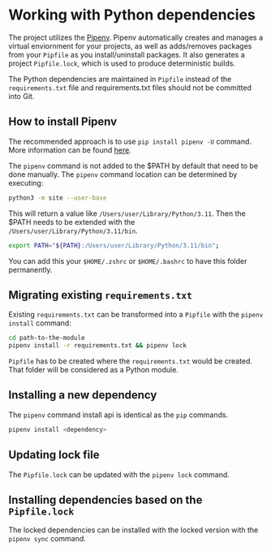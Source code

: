 # Working with Python dependencies

The project utilizes the [Pipenv](https://pipenv.pypa.io/en/latest/). Pipenv automatically creates and manages a virtual enviornment for your projects, as well as adds/removes packages from your `Pipfile` as you install/uninstall packages. It also generates a project `Pipfile.lock`, which is used to produce deterministic builds.

The Python dependencies are maintained in `Pipfile` instead of the `requirements.txt` file and requirements.txt files should not be committed into Git.

## How to install Pipenv

The recommended approach is to use `pip install pipenv -U` command. More information can be found [here](https://pipenv.pypa.io/en/latest/installation/#installing-pipenv).

The `pipenv` command is not added to the $PATH by default that need to be done manually. The `pipenv` command location can be determined by executing:

```bash
python3 -m site --user-base
```

This will return a value like `/Users/user/Library/Python/3.11`. Then the $PATH needs to be extended with the `/Users/user/Library/Python/3.11/bin`.

```bash
export PATH="${PATH}:/Users/user/Library/Python/3.11/bin";
```

You can add this your `$HOME/.zshrc` or `$HOME/.bashrc` to have this folder permanently.

## Migrating existing `requirements.txt`

Existing `requirements.txt` can be transformed into a `Pipfile` with the `pipenv install` command:

```bash
cd path-to-the-module
pipenv install -r requirements.txt && pipenv lock
```

`Pipfile` has to be created where the `requirements.txt` would be created. That folder will be considered as a Python module.

## Installing a new dependency

The `pipenv` command install api is identical as the `pip` commands.

```bash
pipenv install <dependency>
```

## Updating lock file

The `Pipfile.lock` can be updated with the `pipenv lock` command.

## Installing dependencies based on the `Pipfile.lock`

The locked dependencies can be installed with the locked version with the `pipenv sync` command.
